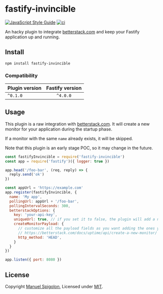 # fastify-invincible

[![JavaScript Style Guide](https://img.shields.io/badge/code_style-standard-brightgreen.svg)](https://standardjs.com)
[![ci](https://github.com/Eomm/fastify-invincible/actions/workflows/ci.yml/badge.svg)](https://github.com/Eomm/fastify-invincible/actions/workflows/ci.yml)

An hacky plugin to integrate [betterstack.com](https://betterstack.com/) and keep your Fastify application up and running.

## Install

```
npm install fastify-invincible
```

### Compatibility

| Plugin version | Fastify version |
| ------------- |:---------------:|
| `^0.1.0` | `^4.0.0` |


## Usage

This plugin is a raw integration with [betterstack.com](https://betterstack.com/).
It will create a new monitor for your application during the startup phase.

If a monitor with the same `name` already exists, it will be skipped.

Note that this plugin is an early stage POC, so it may change in the future.

```js
const fastifyInvincible = require('fastify-invincible')
const app = require('fastify')({ logger: true })

app.head('/foo-bar', (req, reply) => {
  reply.send('ok')
})

const appUrl = 'https://example.com'
app.register(fastifyInvincible, {
  name: 'My app',
  pollingUrl: appUrl + '/foo-bar',
  pollingIntervalSeconds: 300,
  betterstackOptions: {
    key: 'your-api-key',
    uniqueUrl: true, // if you set it to false, the plugin will add a new monitor at every restart
    createMonitorPayload: {
      // customize all the payload fields as you want adding the ones you need:
      // https://betterstack.com/docs/uptime/api/create-a-new-monitor/
      http_method: 'HEAD',
    }
  }
})

app.listen({ port: 8080 })
```


## License

Copyright [Manuel Spigolon](https://github.com/Eomm), Licensed under [MIT](./LICENSE).
